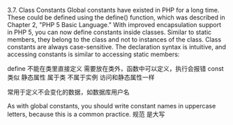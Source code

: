 3.7. Class Constants
Global constants have existed in PHP for a long time. 
These could be defined using the define() function, which was described in Chapter 2, "PHP 5 Basic Language." 
With improved encapsulation support in PHP 5, you can now define constants inside classes. 
Similar to static members, 
they belong to the class and not to instances of the class. 
Class constants are always case-sensitive. 
The declaration syntax is intuitive, and accessing constants is similar to accessing static members:

define 不能在类里直接定义 需要放在类外，函数中可以定义，执行会报错
const 类似 静态属性 属于类 不属于实例 访问和静态属性一样

常用于定义不会变化的数据，如数据库用户名

As with global constants, you should write constant names in uppercase letters, because this is a common practice.
规范 是大写



